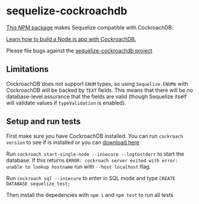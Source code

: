 # sequelize-cockroachdb

[This NPM package](https://www.npmjs.com/package/sequelize-cockroachdb) makes Sequelize compatible with CockroachDB.

[Learn how to build a Node.js app with CockroachDB.](https://www.cockroachlabs.com/docs/build-a-nodejs-app-with-cockroachdb-sequelize.html)

Please file bugs against the [sequelize-cockroachdb project](https://github.com/cockroachdb/sequelize-cockroachdb/issues/new)

## Limitations

CockroachDB does not support `ENUM` types, so using `Sequelize.ENUM`s with
CockroachDB will be backed by `TEXT` fields. This means that there will be no
database-level assurance that the fields are valid (though Sequelize itself
will validate values if `typeValidation` is enabled).

## Setup and run tests

First make sure you have CockroachDB installed. You can run `cockroach version` to see if is installed or you can [download here](https://www.cockroachlabs.com/docs/stable/install-cockroachdb.html)

Run `cockroach start-single-node --insecure --logtostderr` to start the database. If this returns `ERROR: cockroach server exited with error: unable to lookup hostname` run with `--host localhost` flag.

Run `cockroach sql --insecure` to enter in SQL mode and type `CREATE DATABASE sequelize_test;`

Then install the depedencies with `npm i` and `npm test` to run all tests